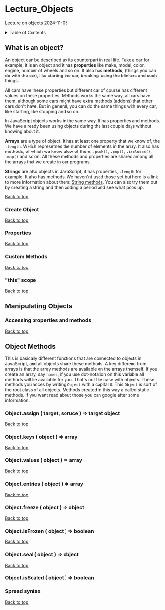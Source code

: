 # Lecture_Objects
Lecture on objects 2024-11-05

<details>
<summary>Table of Contents</summary>

- [What is an object?](#what-is-an-object)

  - [Create Object](#create-object)
  - [Properties](#properties)
  - [Custom Methods](#custom-methods)
  - ["this" scope](#this-scope)

- [Manipulating Objects](#manipulating-objects)

  - [Accessing properties and methods](#accessing-properties-and-methods)
  - [Updating properties](#updating-properties)
  - [Removing properties and methods](#removing-properties-and-methods)

- [Looping through an Object](#looping-through-an-object)

- [Object Methods](#object-methods)
  - [Object.assign()](#objectassign--target-soruce---target-object)
  - [Object.keys()](#objectkeys--object---array)
  - [Object.values()](#objectvalues--object---array)
  - [Object.entries()](#objectentries--object---array)
  - [Object.freeze()](#objectfreeze--object---object)
  - [Object.isFrozen()](#obejectisfrozen--object---boolean)
  - [Object.seal()](#objectseal--object---object)
  - [Object.isSealed()](#objectissealed--object---boolean)
  - [Spread Syntax](#spread-syntax)

</details>

## What is an object?

An object can be described as its counterpart in real life. Take a car for example, it is an object and it has **properties** like make, model, color, engine, number of wheels and so on. It also has **methods**, (things you can do with the car), like starting the car, breaking, using the blinkers and such things.

All cars have these properties but different car of course has different values on these properties. Methods works the same way, all cars have them, although some cars might have extra methods (addons) that other cars don't have. But in general, you can do the same things with every car, like starting, like stopping and so on.

In JavaScript objects works in the same way. It has properties and methods. We have already been using objects during the last couple days without knowing about it.

**Arrays** are a type of object. It has at least one property that we know of, the `.length`. WHich represetnes the number of elements in the array. It also has methods, of which we know afew of them. `.push()`, `.pop()`, `.includes()`, `.map()` and so on. All these methods and properties are shared among all the arrays that we create in our programs.

**Strings** are also objects in JavaScript, it has properties, `.length` for example. It also has methods. We haven'nt used those yet but here is a link to more information about them: [String methods](https://developer.mozilla.org/en-US/docs/Web/JavaScript/Reference/Global_Objects/String). You can also try them out by creating a string and then adding a period and see what pops up.

[Back to top](#javascript-objects)

### Create Object

[Back to top](#javascript-objects)

### Properties

[Back to top](#javascript-objects)

### Custom Methods

[Back to top](#javascript-objects)

### "this" scope

[Back to top](#javascript-objects)

## Manipulating Objects

### Accessing properties and methods

[Back to top](#javascript-objects)

## Object Methods

This is basically different functions that are connected to objects in JavaScript, and all objects share these methods. A key differenc from arrays is that the array methods are available on the arrays themself. If you create an array, say `names`, if you use dot-notation on this variable all methods will be available for you. That's not the case with objects. These methods you acces by writing `Object` with a capital `O`. This `Object` is sort of the root class of all objects. Methods created in this way a called static methods. If you want read about those you can google after some information.

### Object.assign ( target, soruce ) => target object

[Back to top](#javascript-objects)

### Object.keys ( object ) => array

[Back to top](#javascript-objects)

### Object.values ( object ) => array

[Back to top](#javascript-objects)

### Object.entries ( object ) => array

[Back to top](#javascript-objects)

### Object.freeze ( object ) => object

[Back to top](#javascript-objects)

### Object.isFrozen ( object ) => boolean

[Back to top](#javascript-objects)

### Object.seal ( object ) => object

[Back to top](#javascript-objects)

### Object.isSealed ( object ) => boolean

### Spread syntax

[Back to top](#javascript-objects)